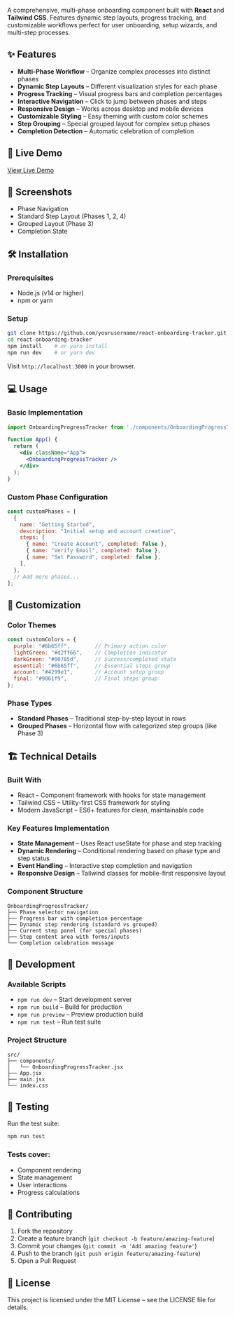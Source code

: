 A comprehensive, multi-phase onboarding component built with **React** and **Tailwind CSS**. Features dynamic step layouts, progress tracking, and customizable workflows perfect for user onboarding, setup wizards, and multi-step processes.

## ✨ Features

- **Multi-Phase Workflow** – Organize complex processes into distinct phases  
- **Dynamic Step Layouts** – Different visualization styles for each phase  
- **Progress Tracking** – Visual progress bars and completion percentages  
- **Interactive Navigation** – Click to jump between phases and steps  
- **Responsive Design** – Works across desktop and mobile devices  
- **Customizable Styling** – Easy theming with custom color schemes  
- **Step Grouping** – Special grouped layout for complex setup phases  
- **Completion Detection** – Automatic celebration of completion  

## 🚀 Live Demo

[View Live Demo](#) <!-- Replace with actual URL -->

## 📸 Screenshots

<!-- Insert images like: ![Alt text](url) -->
- Phase Navigation
- Standard Step Layout (Phases 1, 2, 4)
- Grouped Layout (Phase 3)
- Completion State

## 🛠️ Installation

### Prerequisites

- Node.js (v14 or higher)
- npm or yarn

### Setup

```bash
git clone https://github.com/yourusername/react-onboarding-tracker.git
cd react-onboarding-tracker
npm install    # or yarn install
npm run dev    # or yarn dev
```

Visit `http://localhost:3000` in your browser.

## 💻 Usage

### Basic Implementation

```jsx
import OnboardingProgressTracker from './components/OnboardingProgressTracker';

function App() {
  return (
    <div className="App">
      <OnboardingProgressTracker />
    </div>
  );
}
```

### Custom Phase Configuration

```jsx
const customPhases = [
  {
    name: "Getting Started",
    description: "Initial setup and account creation",
    steps: [
      { name: "Create Account", completed: false },
      { name: "Verify Email", completed: false },
      { name: "Set Password", completed: false },
    ],
  },
  // Add more phases...
];
```

## 🎨 Customization

### Color Themes

```js
const customColors = {
  purple: "#6b65ff",        // Primary action color
  lightGreen: "#d2ff66",    // Completion indicator
  darkGreen: "#00785d",     // Success/completed state
  essential: "#6b65ff",     // Essential steps group
  account: "#4299e1",       // Account setup group
  final: "#9061f9",         // Final steps group
};
```

### Phase Types

- **Standard Phases** – Traditional step-by-step layout in rows  
- **Grouped Phases** – Horizontal flow with categorized step groups (like Phase 3)

## 🏗️ Technical Details

### Built With

- React – Component framework with hooks for state management  
- Tailwind CSS – Utility-first CSS framework for styling  
- Modern JavaScript – ES6+ features for clean, maintainable code

### Key Features Implementation

- **State Management** – Uses React useState for phase and step tracking  
- **Dynamic Rendering** – Conditional rendering based on phase type and step status  
- **Event Handling** – Interactive step completion and navigation  
- **Responsive Design** – Tailwind classes for mobile-first responsive layout  

### Component Structure

```
OnboardingProgressTracker/
├── Phase selector navigation
├── Progress bar with completion percentage
├── Dynamic step rendering (standard vs grouped)
├── Current step panel (for special phases)
├── Step content area with forms/inputs
└── Completion celebration message
```

## 🔧 Development

### Available Scripts

- `npm run dev` – Start development server  
- `npm run build` – Build for production  
- `npm run preview` – Preview production build  
- `npm run test` – Run test suite  

### Project Structure

```
src/
├── components/
│   └── OnboardingProgressTracker.jsx
├── App.jsx
├── main.jsx
└── index.css
```

## 🧪 Testing

Run the test suite:

```bash
npm run test
```

### Tests cover:

- Component rendering  
- State management  
- User interactions  
- Progress calculations  

## 🤝 Contributing

1. Fork the repository  
2. Create a feature branch (`git checkout -b feature/amazing-feature`)  
3. Commit your changes (`git commit -m 'Add amazing feature'`)  
4. Push to the branch (`git push origin feature/amazing-feature`)  
5. Open a Pull Request  

## 📝 License

This project is licensed under the MIT License – see the LICENSE file for details.
